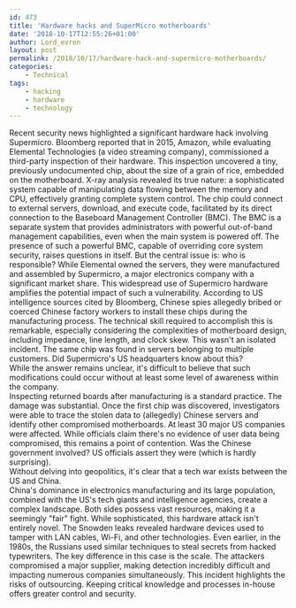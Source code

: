 ```yaml
---
id: 473
title: 'Hardware hacks and SuperMicro motherboards'
date: '2018-10-17T12:55:26+01:00'
author: Lord_evron
layout: post
permalink: /2018/10/17/hardware-hack-and-supermicro-motherboards/
categories:
    - Technical
tags:
    - hacking
    - hardware
    - technology
---
```


Recent security news highlighted a significant hardware hack involving Supermicro. 
Bloomberg reported that in 2015, Amazon, while evaluating Elemental Technologies (a video streaming company), 
commissioned a third-party inspection of their hardware.  This inspection uncovered a tiny, previously undocumented chip, about the size of a grain of rice, 
embedded on the motherboard.  X-ray analysis revealed its true nature: a sophisticated system capable of manipulating data flowing between the memory and CPU, 
effectively granting complete system control.  The chip could connect to external servers, download, and execute code, facilitated by its 
direct connection to the Baseboard Management Controller (BMC). The BMC is a separate system that provides administrators with powerful out-of-band management 
capabilities, even when the main system is powered off.
The presence of such a powerful BMC, capable of overriding core system security, raises questions in itself.  But the central issue is: who is responsible?
While Elemental owned the servers, they were manufactured and assembled by Supermicro, a major electronics company with a significant market share. 
This widespread use of Supermicro hardware amplifies the potential impact of such a vulnerability.
According to US intelligence sources cited by Bloomberg, Chinese spies allegedly bribed or coerced Chinese factory workers to install these chips during 
the manufacturing process.  The technical skill required to accomplish this is remarkable, especially considering the complexities of motherboard design, 
including impedance, line length, and clock skew.
This wasn't an isolated incident. The same chip was found in servers belonging to multiple customers.  Did Supermicro's US headquarters know about this?  
While the answer remains unclear, it's difficult to believe that such modifications could occur without at least some level of awareness within the company.  
Inspecting returned boards after manufacturing is a standard practice.
The damage was substantial.  Once the first chip was discovered, investigators were able to trace the stolen data to (allegedly) Chinese servers and
identify other compromised motherboards.  At least 30 major US companies were affected.  While officials claim there's no evidence of user data being compromised, this remains a point of contention.
Was the Chinese government involved?  US officials assert they were (which is hardly surprising).  
Without delving into geopolitics, it's clear that a tech war exists between the US and China.  
China's dominance in electronics manufacturing and its large population, combined with the US's tech giants and intelligence agencies, 
create a complex landscape. Both sides possess vast resources, making it a seemingly "fair" fight.
While sophisticated, this hardware attack isn't entirely novel.  The Snowden leaks revealed hardware devices used to tamper with LAN cables, 
Wi-Fi, and other technologies.  Even earlier, in the 1980s, the Russians used similar techniques to steal secrets from hacked typewriters.
The key difference in this case is the scale.  The attackers compromised a major supplier, making detection incredibly difficult and 
impacting numerous companies simultaneously.
This incident highlights the risks of outsourcing. 
Keeping critical knowledge and processes in-house offers greater control and security.

